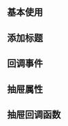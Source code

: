 <script setup>
import primaryDrawer from "./primaryDrawer.vue"
import titleDrawer from "./titleDrawer.vue"
import actionDrawer from "./actionDrawer.vue"
import drawermhTable from "./drawermhTable.vue"
import drawerTable from "./drawerTable.vue"
import codeContainer from "../public/stretchCode/index.vue"
import {getString} from "./getString.js"
</script>

## 基本使用

<code-container :text="primaryDrawer.code + getString()"><primary-drawer></primary-drawer></code-container>

## 添加标题

<code-container :text="titleDrawer.code + getString()"><title-drawer></title-drawer></code-container>

## 回调事件

<code-container :text="actionDrawer.code + getString()"><action-drawer></action-drawer></code-container>

## 抽屉属性

<drawer-table></drawer-table>

## 抽屉回调函数

<drawermh-table></drawermh-table>
